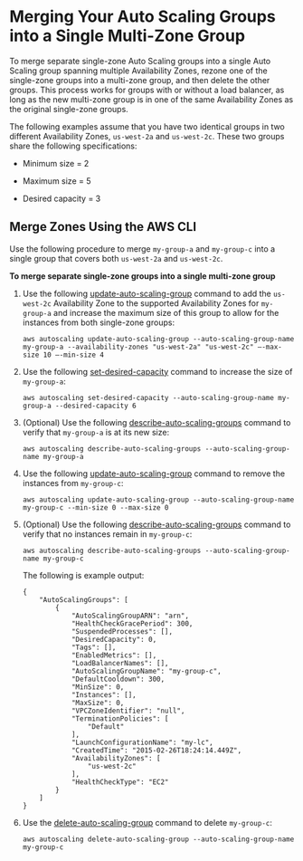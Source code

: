 # Merging Your Auto Scaling Groups into a Single Multi\-Zone Group<a name="merge-auto-scaling-groups"></a>

To merge separate single\-zone Auto Scaling groups into a single Auto Scaling group spanning multiple Availability Zones, rezone one of the single\-zone groups into a multi\-zone group, and then delete the other groups\. This process works for groups with or without a load balancer, as long as the new multi\-zone group is in one of the same Availability Zones as the original single\-zone groups\.

The following examples assume that you have two identical groups in two different Availability Zones, `us-west-2a` and `us-west-2c`\. These two groups share the following specifications: 

+ Minimum size = 2

+ Maximum size = 5

+ Desired capacity = 3

## Merge Zones Using the AWS CLI<a name="as-merge-groups-aws-cli"></a>

Use the following procedure to merge `my-group-a` and `my-group-c` into a single group that covers both `us-west-2a` and `us-west-2c`\.

**To merge separate single\-zone groups into a single multi\-zone group**

1. Use the following [update\-auto\-scaling\-group](http://docs.aws.amazon.com/cli/latest/reference/autoscaling/update-auto-scaling-group.html) command to add the `us-west-2c` Availability Zone to the supported Availability Zones for `my-group-a` and increase the maximum size of this group to allow for the instances from both single\-zone groups:

   ```
   aws autoscaling update-auto-scaling-group --auto-scaling-group-name my-group-a --availability-zones "us-west-2a" "us-west-2c" –-max-size 10 –-min-size 4
   ```

1. Use the following [set\-desired\-capacity](http://docs.aws.amazon.com/cli/latest/reference/autoscaling/set-desired-capacity.html) command to increase the size of `my-group-a`:

   ```
   aws autoscaling set-desired-capacity --auto-scaling-group-name my-group-a --desired-capacity 6
   ```

1. \(Optional\) Use the following [describe\-auto\-scaling\-groups](http://docs.aws.amazon.com/cli/latest/reference/autoscaling/describe-auto-scaling-groups.html) command to verify that `my-group-a` is at its new size:

   ```
   aws autoscaling describe-auto-scaling-groups --auto-scaling-group-name my-group-a
   ```

1. Use the following [update\-auto\-scaling\-group](http://docs.aws.amazon.com/cli/latest/reference/autoscaling/update-auto-scaling-group.html) command to remove the instances from `my-group-c`:

   ```
   aws autoscaling update-auto-scaling-group --auto-scaling-group-name my-group-c --min-size 0 --max-size 0
   ```

1. \(Optional\) Use the following [describe\-auto\-scaling\-groups](http://docs.aws.amazon.com/cli/latest/reference/autoscaling/describe-auto-scaling-groups.html) command to verify that no instances remain in `my-group-c`:

   ```
   aws autoscaling describe-auto-scaling-groups --auto-scaling-group-name my-group-c
   ```

   The following is example output:

   ```
   {
       "AutoScalingGroups": [
           {
               "AutoScalingGroupARN": "arn",
               "HealthCheckGracePeriod": 300,
               "SuspendedProcesses": [],
               "DesiredCapacity": 0,
               "Tags": [],
               "EnabledMetrics": [],
               "LoadBalancerNames": [],
               "AutoScalingGroupName": "my-group-c",
               "DefaultCooldown": 300,
               "MinSize": 0,
               "Instances": [],
               "MaxSize": 0,
               "VPCZoneIdentifier": "null",
               "TerminationPolicies": [
                   "Default"
               ],
               "LaunchConfigurationName": "my-lc",
               "CreatedTime": "2015-02-26T18:24:14.449Z",
               "AvailabilityZones": [
                   "us-west-2c"
               ],
               "HealthCheckType": "EC2"
           }
       ]
   }
   ```

1. Use the [delete\-auto\-scaling\-group](http://docs.aws.amazon.com/cli/latest/reference/autoscaling/delete-auto-scaling-group.html) command to delete `my-group-c`:

   ```
   aws autoscaling delete-auto-scaling-group --auto-scaling-group-name my-group-c
   ```